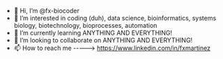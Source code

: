- 👋 Hi, I’m @fx-biocoder
- 👀 I’m interested in coding (duh), data science, bioinformatics, systems biology, biotechnology, bioprocesses, automation
- 🌱 I’m currently learning ANYTHING AND EVERYTHING!
- 💞️ I’m looking to collaborate on ANYTHING AND EVERYTHING!
- 📫 How to reach me -----> https://www.linkedin.com/in/fxmartinez

<!---
fx-biocoder/fx-biocoder is a ✨ special ✨ repository because its `README.md` (this file) appears on your GitHub profile.
You can click the Preview link to take a look at your changes.
--->
